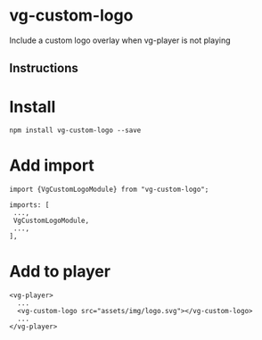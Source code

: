 # vg-custom-logo
Include a custom logo overlay when vg-player is not playing

## Instructions
# Install
`npm install vg-custom-logo --save`

# Add import
`import {VgCustomLogoModule} from "vg-custom-logo";`
   

```
imports: [
 ...,
 VgCustomLogoModule,
 ...,
],
```

# Add to player

```
<vg-player>
  ...
  <vg-custom-logo src="assets/img/logo.svg"></vg-custom-logo>
  ...
</vg-player>
```

